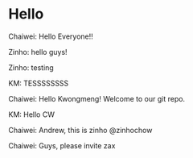 # Hello

Chaiwei: Hello Everyone!!

Zinho: hello guys!

Zinho: testing

KM: TESSSSSSSS

Chaiwei: Hello Kwongmeng! Welcome to our git repo.

KM: Hello CW

Chaiwei: Andrew, this is zinho @zinhochow

Chaiwei: Guys, please invite zax
